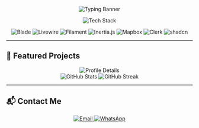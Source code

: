 <!-- Banner -->
<p align="center">
  <img src="https://readme-typing-svg.herokuapp.com?font=JetBrains+Mono&size=28&pause=1000&color=06B6D4&center=true&vCenter=true&width=700&lines=Hey%2C+I'm+nab-cat!+👋;Fullstack+Explorer+%7C+Always+Learning;Student+Developer+Building+Cool+Things" alt="Typing Banner" />
</p>

<!-- Tech Stack (Graphical) -->
<p align="center">
  <img src="https://skillicons.dev/icons?i=html,css,js,ts,php,laravel,vue,react,next,nodejs,vite,flutter,dart,tailwind" alt="Tech Stack" />
</p>
<p align="center">
  <img src="https://img.shields.io/badge/Blade-FF2D20?style=for-the-badge&logo=laravel&logoColor=fff" alt="Blade"/>
  <img src="https://img.shields.io/badge/Livewire-4E56A6?style=for-the-badge&logo=laravel&logoColor=fff" alt="Livewire"/>
  <img src="https://img.shields.io/badge/Filament-4469B0?style=for-the-badge" alt="Filament"/>
  <img src="https://img.shields.io/badge/Inertia.js-8000FF?style=for-the-badge" alt="Inertia.js"/>
  <img src="https://img.shields.io/badge/Mapbox-4264FB?style=for-the-badge&logo=mapbox&logoColor=fff" alt="Mapbox"/>
  <img src="https://img.shields.io/badge/Clerk-3E3EEC?style=for-the-badge" alt="Clerk"/>
  <img src="https://img.shields.io/badge/shadcn-000?style=for-the-badge" alt="shadcn"/>
</p>

---

## 📂 Featured Projects
<p align="center">
  <img src="https://github-profile-summary-cards.vercel.app/api/cards/profile-details?username=nab-cat&theme=tokyonight" alt="Profile Details" />
  <br/>
  <img src="https://github-readme-stats.vercel.app/api?username=nab-cat&show_icons=true&theme=tokyonight" alt="GitHub Stats"/>
  <img src="https://github-readme-streak-stats.herokuapp.com/?user=nab-cat&theme=tokyonight" alt="GitHub Streak"/>
</p>

---

## 📬 Contact Me
<p align="center">
  <a href="mailto:alf.muhammad.ilyas@gmail.com">
    <img src="https://img.shields.io/badge/Email-D14836?style=for-the-badge&logo=gmail&logoColor=fff" alt="Email"/>
  </a>
  <a href="https://wa.me/6285868548240">
    <img src="https://img.shields.io/badge/WhatsApp-25D366?style=for-the-badge&logo=whatsapp&logoColor=fff" alt="WhatsApp"/>
  </a>
</p>
